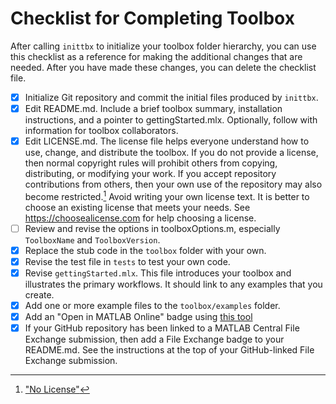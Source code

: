 # Checklist for Completing Toolbox

After calling `inittbx` to initialize your toolbox folder hierarchy, you can use this checklist as a reference for making the additional changes that are needed. After you have made these changes, you can delete the checklist file.

- [x] Initialize Git repository and commit the initial files produced by `inittbx`.
- [x] Edit README.md. Include a brief toolbox summary, installation instructions, and a pointer to gettingStarted.mlx. Optionally, follow with information for toolbox collaborators.
- [x] Edit LICENSE.md. The license file helps everyone understand how to use, change, and distribute the toolbox. If you do not provide a license, then normal copyright rules will prohibit others from copying, distributing, or modifying your work. If you accept repository contributions from others, then your own use of the repository may also become restricted.[^1] Avoid writing your own license text. It is better to choose an existing license that meets your needs. See https://choosealicense.com for help choosing a license.
- [ ] Review and revise the options in toolboxOptions.m, especially `ToolboxName` and `ToolboxVersion`.
- [x] Replace the stub code in the `toolbox` folder with your own.
- [x] Revise the test file in `tests` to test your own code.
- [x] Revise `gettingStarted.mlx`. This file introduces your toolbox and illustrates the primary workflows. It should link to any examples that you create.
- [x] Add one or more example files to the `toolbox/examples` folder.
- [x] Add an "Open in MATLAB Online" badge using [this tool](https://www.mathworks.com/products/matlab-online/git.html)
- [x] If your GitHub repository has been linked to a MATLAB Central File Exchange submission, then add a File Exchange badge to your README.md. See the instructions at the top of your GitHub-linked File Exchange submission.

[^1]: ["No License"](https://choosealicense.com/no-permission/)

